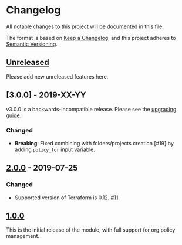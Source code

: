 # Changelog
All notable changes to this project will be documented in this file.

The format is based on [Keep a Changelog](https://keepachangelog.com/en/1.0.0/),
and this project adheres to [Semantic Versioning](https://semver.org/spec/v2.0.0.html).

## [Unreleased]

Please add new unreleased features here.

## [3.0.0] - 2019-XX-YY
v3.0.0 is a backwards-incompatible release. Please see the [upgrading guide](./docs/upgrading_to_v3.0.md).
### Changed

- **Breaking**: Fixed combining with folders/projects creation [#19] by adding `policy_for` input variable. 

## [2.0.0] - 2019-07-25

### Changed

 - Supported version of Terraform is 0.12. [#11]

## [1.0.0]

This is the initial release of the module, with full support for org policy management.

[Unreleased]: https://github.com/terraform-google-modules/terraform-google-org-policy/compare/v2.0.1...HEAD
[2.0.0]: https://github.com/terraform-google-modules/terraform-google-org-policy/compare/v2.0.0...v2.0.1
[2.0.0]: https://github.com/terraform-google-modules/terraform-google-org-policy/compare/v1.0.0...v2.0.0
[1.0.0]: https://github.com/terraform-google-modules/terraform-google-org-policy/releases/tag/v1.0.0

[#11]: https://github.com/terraform-google-modules/terraform-google-org-policy/pull/11
[#18]: https://github.com/terraform-google-modules/terraform-google-org-policy/pull/18
